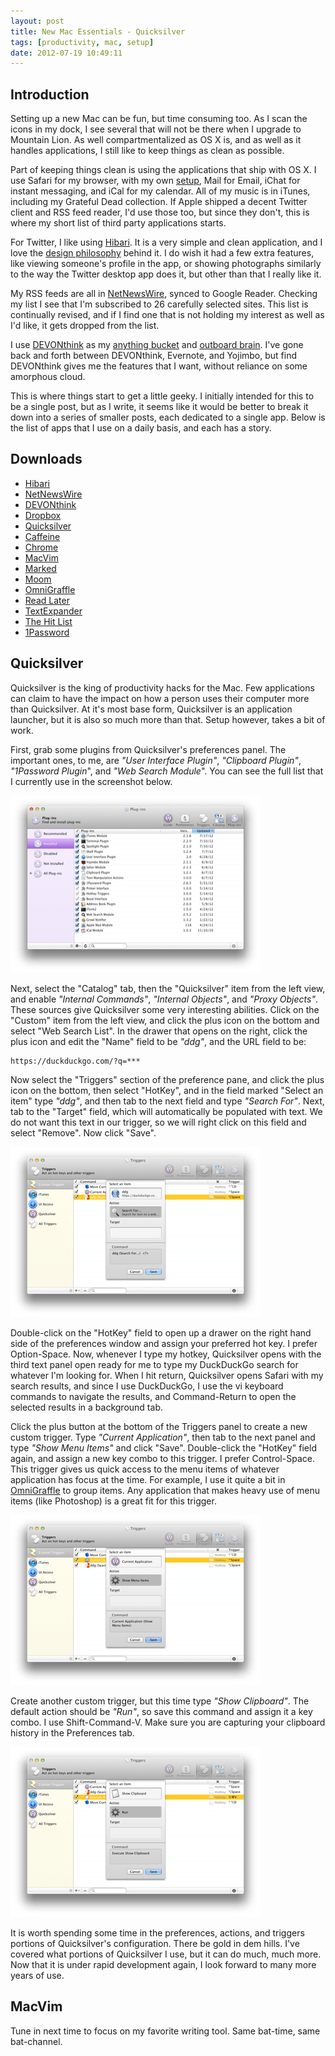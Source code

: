 ```yaml
---
layout: post
title: New Mac Essentials - Quicksilver
tags: [productivity, mac, setup]
date: 2012-07-19 10:49:11
---
```


## Introduction ##

Setting up a new Mac can be fun, but time consuming too. As I scan the icons in my dock, I see several that will not be there when I upgrade to Mountain Lion. As well compartmentalized as OS X is, and as well as it handles applications, I still like to keep things as clean as possible. 

Part of keeping things clean is using the applications that ship with OS X. I use Safari for my browser, with my own [setup][1], Mail for Email, iChat for instant messaging, and iCal for my calendar. All of my music is in iTunes, including my Grateful Dead collection. If Apple shipped a decent Twitter client and RSS feed reader, I'd use those too, but since they don't, this is where my short list of third party applications starts.

For Twitter, I like using [Hibari][2]. It is a very simple and clean application, and I love the [design philosophy][3] behind it. I do wish it had a few extra features, like viewing someone's profile in the app, or showing photographs similarly to the way the Twitter desktop app does it, but other than that I really like it. 

My RSS feeds are all in [NetNewsWire][4], synced to Google Reader. Checking my list I see that I'm subscribed to 26 carefully selected sites. This list is continually revised, and if I find one that is not holding my interest as well as I'd like, it gets dropped from the list. 

I use [DEVONthink][5] as my [anything bucket][6] and [outboard brain][10]. I've gone back and forth between DEVONthink, Evernote, and Yojimbo, but find DEVONthink gives me the features that I want, without reliance on some amorphous cloud.  

This is where things start to get a little geeky. I initially intended for this to be a single post, but as I write, it seems like it would be better to break it down into a series of smaller posts, each dedicated to a single app. Below is the list of apps that I use on a daily basis, and each has a story. 

## Downloads ##

* [Hibari][2]
* [NetNewsWire][4]
* [DEVONthink][5]
* [Dropbox][7]
* [Quicksilver][8]
* [Caffeine][9]
* [Chrome][11]
* [MacVim][12]
* [Marked][13]
* [Moom][14]
* [OmniGraffle][15]
* [Read Later][16]
* [TextExpander][17]
* [The Hit List][18]
* [1Password][19]



## Quicksilver ##

Quicksilver is the king of productivity hacks for the Mac. Few applications can claim to have the impact on how a person uses their computer more than Quicksilver. At it's most base form, Quicksilver is an application launcher, but it is also so much more than that. Setup however, takes a bit of work. 

First, grab some plugins from Quicksilver's preferences panel. The important ones, to me, are *"User Interface Plugin"*, *"Clipboard Plugin"*, *"1Password Plugin*", and *"Web Search Module*". You can see the full list that I currently use in the screenshot below.

<a href="/media/qsprefs.png"><img src="/media/qsprefs_thumb.png" /></a>

Next, select the "Catalog" tab, then the "Quicksilver" item from the left view, and enable *"Internal Commands"*, *"Internal Objects"*, and *"Proxy Objects"*. These sources give Quicksilver some very interesting abilities. Click on the "Custom" item from the left view, and click the plus icon on the bottom and select "Web Search List". In the drawer that opens on the right, click the plus icon and edit the "Name" field to be *"ddg"*, and the URL field to be: 

    https://duckduckgo.com/?q=***

Now select the "Triggers" section of the preference pane, and click the plus icon on the bottom, then select "HotKey", and in the field marked "Select an item" type *"ddg"*, and then tab to the next field and type *"Search For"*. Next, tab to the "Target" field, which will automatically be populated with text. We do not want this text in our trigger, so we will right click on this field and select "Remove". Now click "Save". 

<a href="/media/ddg_setup.png"><img src="/media/ddg_setup_thumb.png" /></a>

Double-click on the "HotKey" field to open up a drawer on the right hand side of the preferences window and assign your preferred hot key. I prefer Option-Space. Now, whenever I type my hotkey, Quicksilver opens with the third text panel open ready for me to type my DuckDuckGo search for whatever I'm looking for. When I hit return, Quicksilver opens Safari with my search results, and since I use DuckDuckGo, I use the vi keyboard commands to navigate the results, and Command-Return to open the selected results in a background tab. 

Click the plus button at the bottom of the Triggers panel to create a new custom trigger. Type *"Current Application"*, then tab to the next panel and type *"Show Menu Items"* and click "Save". Double-click the "HotKey" field again, and assign a new key combo to this trigger. I prefer Control-Space. This trigger gives us quick access to the menu items of whatever application has focus at the time. For example, I use it quite a bit in [OmniGraffle][15] to group items. Any application that makes heavy use of menu items (like Photoshop) is a great fit for this trigger. 

<a href="/media/current_app.png"><img src="/media/current_app_thumb.png" /></a>

Create another custom trigger, but this time type *"Show Clipboard"*. The default action should be *"Run"*, so save this command and assign it a key combo. I use Shift-Command-V. Make sure you are capturing your clipboard history in the Preferences tab. 

<a href="/media/show_clipboard.png"><img src="/media/show_clipboard_thumb.png" /></a>

It is worth spending some time in the preferences, actions, and triggers portions of Quicksilver's configuration. There be gold in dem hills. I've covered what portions of Quicksilver I use, but it can do much, much more. Now that it is under rapid development again, I look forward to many more years of use. 

## MacVim ##

Tune in next time to focus on my favorite writing tool. Same bat-time, same bat-channel.




[1]: https://jonathanbuys.com/01-27-2011/Keyboard_Driven_Safari.html 
[2]: http://hibariapp.com/ 
[3]: http://violasong.com/2012/01/hibari-design-philosophy
[4]: http://netnewswireapp.com/
[5]: http://www.devontechnologies.com/products/devonthink/overview.html
[6]: http://shawnblanc.net/2009/09/yojimbo-and-anything-buckets/
[7]: http://www.dropbox.com/
[8]: http://qsapp.com
[9]: http://www.lightheadsw.com/caffeine/
[10]: http://www.wired.com/techbiz/people/magazine/15-10/st_thompson/
[11]: http://daringfireball.net/2010/11/flash_free_and_cheating_with_google_chrome
[12]: https://code.google.com/p/macvim/
[13]: http://markedapp.com/
[14]: http://manytricks.com/moom/
[15]: http://www.omnigroup.com/products/omnigraffle/
[16]: http://mischneider.net/readlaterapp/
[17]: http://smilesoftware.com/TextExpander/
[18]: http://www.potionfactory.com/thehitlist/
[19]: https://agilebits.com/onepassword
